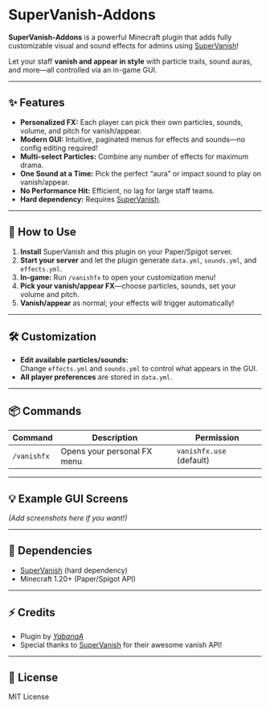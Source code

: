 # SuperVanish-Addons

**SuperVanish-Addons** is a powerful Minecraft plugin that adds fully customizable visual and sound effects for admins using [SuperVanish](https://www.spigotmc.org/resources/supervanish-be-invisible.1331)!

Let your staff **vanish and appear in style** with particle trails, sound auras, and more—all controlled via an in-game GUI.

---

## ✨ Features

- **Personalized FX:** Each player can pick their own particles, sounds, volume, and pitch for vanish/appear.
- **Modern GUI:** Intuitive, paginated menus for effects and sounds—no config editing required!
- **Multi-select Particles:** Combine any number of effects for maximum drama.
- **One Sound at a Time:** Pick the perfect “aura” or impact sound to play on vanish/appear.
- **No Performance Hit:** Efficient, no lag for large staff teams.
- **Hard dependency:** Requires [SuperVanish](https://www.spigotmc.org/resources/supervanish-be-invisible.1331).

---

## 🚀 How to Use

1. **Install** SuperVanish and this plugin on your Paper/Spigot server.
2. **Start your server** and let the plugin generate `data.yml`, `sounds.yml`, and `effects.yml`.
3. **In-game:** Run `/vanishfx` to open your customization menu!
4. **Pick your vanish/appear FX**—choose particles, sounds, set your volume and pitch.
5. **Vanish/appear** as normal; your effects will trigger automatically!

---

## 🛠️ Customization

- **Edit available particles/sounds:**  
  Change `effects.yml` and `sounds.yml` to control what appears in the GUI.
- **All player preferences** are stored in `data.yml`.

---

## 📦 Commands

| Command      | Description                          | Permission              |
|--------------|--------------------------------------|-------------------------|
| `/vanishfx`  | Opens your personal FX menu          | `vanishfx.use` (default)|

---

## 💡 Example GUI Screens

*(Add screenshots here if you want!)*

---

## 🔗 Dependencies

- [SuperVanish](https://www.spigotmc.org/resources/supervanish-be-invisible.1331) (hard dependency)
- Minecraft 1.20+ (Paper/Spigot API)

---

## ⚡ Credits

- Plugin by [_YabanaA_](https://github.com/yabooo666)  
- Special thanks to [SuperVanish](https://www.spigotmc.org/resources/supervanish-be-invisible.1331) for their awesome vanish API!

---

## 📜 License

MIT License

